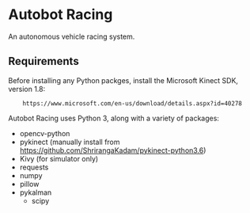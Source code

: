 # Autobot Racing
An autonomous vehicle racing system.

## Requirements

Before installing any Python packges, install the Microsoft Kinect SDK, version 1.8:

		https://www.microsoft.com/en-us/download/details.aspx?id=40278

Autobot Racing uses Python 3, along with a variety of packages:

 * opencv-python
 * pykinect (manually install from https://github.com/ShrirangaKadam/pykinect-python3.6)
 * Kivy (for simulator only)
 * requests
 * numpy
 * pillow
 * pykalman
   * scipy